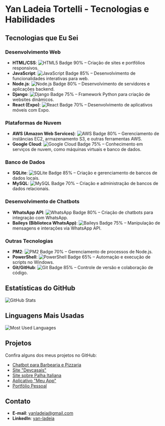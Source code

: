 # Yan Ladeia Tortelli - Tecnologias e Habilidades

## Tecnologias que Eu Sei

### **Desenvolvimento Web**
- **HTML/CSS**: ![HTML5 Badge](https://img.shields.io/badge/HTML5-000000?style=for-the-badge&logo=html5&logoColor=white) 90% – Criação de sites e portfólios responsivos.
- **JavaScript**: ![JavaScript Badge](https://img.shields.io/badge/JavaScript-000000?style=for-the-badge&logo=javascript&logoColor=yellow) 85% – Desenvolvimento de funcionalidades interativas para web.
- **Node.js**: ![Node.js Badge](https://img.shields.io/badge/Node.js-339933?style=for-the-badge&logo=node.js&logoColor=white) 80% – Desenvolvimento de servidores e aplicações backend.
- **Django**: ![Django Badge](https://img.shields.io/badge/Django-092E20?style=for-the-badge&logo=django&logoColor=white) 75% – Framework Python para criação de websites dinâmicos.
- **React (Expo)**: ![React Badge](https://img.shields.io/badge/React-61DAFB?style=for-the-badge&logo=react&logoColor=black) 70% – Desenvolvimento de aplicativos móveis com Expo.

### **Plataformas de Nuvem**
- **AWS (Amazon Web Services)**: ![AWS Badge](https://img.shields.io/badge/Amazon%20Web%20Services-232F3E?style=for-the-badge&logo=amazonaws&logoColor=white) 80% – Gerenciamento de instâncias EC2, armazenamento S3, e outras ferramentas AWS.
- **Google Cloud**: ![Google Cloud Badge](https://img.shields.io/badge/Google%20Cloud-4285F4?style=for-the-badge&logo=googlecloud&logoColor=white) 75% – Conhecimento em serviços de nuvem, como máquinas virtuais e banco de dados.

### **Banco de Dados**
- **SQLite**: ![SQLite Badge](https://img.shields.io/badge/SQLite-003B57?style=for-the-badge&logo=sqlite&logoColor=white) 85% – Criação e gerenciamento de bancos de dados locais.
- **MySQL**: ![MySQL Badge](https://img.shields.io/badge/MySQL-4479A1?style=for-the-badge&logo=mysql&logoColor=white) 70% – Criação e administração de bancos de dados relacionais.

### **Desenvolvimento de Chatbots**
- **WhatsApp API**: ![WhatsApp Badge](https://img.shields.io/badge/WhatsApp-25D366?style=for-the-badge&logo=whatsapp&logoColor=white) 80% – Criação de chatbots para integração com WhatsApp.
- **Baileys (Biblioteca WhatsApp)**: ![Baileys Badge](https://img.shields.io/badge/Baileys-00D35C?style=for-the-badge&logo=whatsapp&logoColor=white) 75% – Manipulação de mensagens e interações via WhatsApp API.

### **Outras Tecnologias**
- **PM2**: ![PM2 Badge](https://img.shields.io/badge/PM2-2B9ED2?style=for-the-badge&logo=pm2&logoColor=white) 70% – Gerenciamento de processos de Node.js.
- **PowerShell**: ![PowerShell Badge](https://img.shields.io/badge/PowerShell-2C2F3D?style=for-the-badge&logo=powershell&logoColor=white) 65% – Automação e execução de scripts no Windows.
- **Git/GitHub**: ![Git Badge](https://img.shields.io/badge/Git-F05032?style=for-the-badge&logo=git&logoColor=white) 85% – Controle de versão e colaboração de código.

## Estatísticas do GitHub

![GitHub Stats](https://github-readme-stats.vercel.app/api?username=yanlt32&show_icons=true&count_private=true&hide_title=true&hide=prs&theme=radical)

## Linguagens Mais Usadas

![Most Used Languages](https://github-readme-stats.vercel.app/api/top-langs/?username=yanlt32&langs_count=10&layout=compact&theme=radical)

## Projetos

Confira alguns dos meus projetos no GitHub:

- [Chatbot para Barbearia e Pizzaria](https://github.com/yanlt32/botwagner)
- [Site "Devcasais"](https://github.com/yanlt32/TecLove-teste)
- [Site sobre Palha Italiana](https://github.com/yanlt32/portfolio)
- [Aplicativo "Meu App"](https://github.com/yanlt32/meu-app)
- [Portfólio Pessoal](https://github.com/yanlt32/portfolio)

## Contato

- **E-mail**: yanladeia@gmail.com
- **LinkedIn**: [yan-ladeia](https://www.linkedin.com/in/yan-ladeia/)
